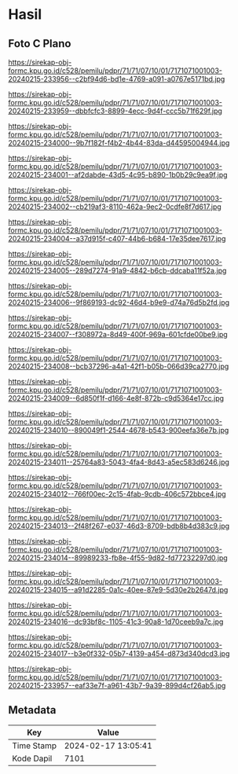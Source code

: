 # Hasil

## Foto C Plano

https://sirekap-obj-formc.kpu.go.id/c528/pemilu/pdpr/71/71/07/10/01/7171071001003-20240215-233956--c2bf94d6-bd1e-4769-a091-a0767e5171bd.jpg

https://sirekap-obj-formc.kpu.go.id/c528/pemilu/pdpr/71/71/07/10/01/7171071001003-20240215-233959--dbbfcfc3-8899-4ecc-9d4f-ccc5b71f629f.jpg

https://sirekap-obj-formc.kpu.go.id/c528/pemilu/pdpr/71/71/07/10/01/7171071001003-20240215-234000--9b7f182f-f4b2-4b44-83da-d44595004944.jpg

https://sirekap-obj-formc.kpu.go.id/c528/pemilu/pdpr/71/71/07/10/01/7171071001003-20240215-234001--af2dabde-43d5-4c95-b890-1b0b29c9ea9f.jpg

https://sirekap-obj-formc.kpu.go.id/c528/pemilu/pdpr/71/71/07/10/01/7171071001003-20240215-234002--cb219af3-8110-462a-9ec2-0cdfe8f7d617.jpg

https://sirekap-obj-formc.kpu.go.id/c528/pemilu/pdpr/71/71/07/10/01/7171071001003-20240215-234004--a37d915f-c407-44b6-b684-17e35dee7617.jpg

https://sirekap-obj-formc.kpu.go.id/c528/pemilu/pdpr/71/71/07/10/01/7171071001003-20240215-234005--289d7274-91a9-4842-b6cb-ddcaba11f52a.jpg

https://sirekap-obj-formc.kpu.go.id/c528/pemilu/pdpr/71/71/07/10/01/7171071001003-20240215-234006--9f869193-dc92-46d4-b9e9-d74a76d5b2fd.jpg

https://sirekap-obj-formc.kpu.go.id/c528/pemilu/pdpr/71/71/07/10/01/7171071001003-20240215-234007--f308972a-8d49-400f-969a-601cfde00be9.jpg

https://sirekap-obj-formc.kpu.go.id/c528/pemilu/pdpr/71/71/07/10/01/7171071001003-20240215-234008--bcb37296-a4a1-42f1-b05b-066d39ca2770.jpg

https://sirekap-obj-formc.kpu.go.id/c528/pemilu/pdpr/71/71/07/10/01/7171071001003-20240215-234009--6d850f1f-d166-4e8f-872b-c9d5364e17cc.jpg

https://sirekap-obj-formc.kpu.go.id/c528/pemilu/pdpr/71/71/07/10/01/7171071001003-20240215-234010--890049f1-2544-4678-b543-900eefa36e7b.jpg

https://sirekap-obj-formc.kpu.go.id/c528/pemilu/pdpr/71/71/07/10/01/7171071001003-20240215-234011--25764a83-5043-4fa4-8d43-a5ec583d6246.jpg

https://sirekap-obj-formc.kpu.go.id/c528/pemilu/pdpr/71/71/07/10/01/7171071001003-20240215-234012--766f00ec-2c15-4fab-9cdb-406c572bbce4.jpg

https://sirekap-obj-formc.kpu.go.id/c528/pemilu/pdpr/71/71/07/10/01/7171071001003-20240215-234013--2f48f267-e037-46d3-8709-bdb8b4d383c9.jpg

https://sirekap-obj-formc.kpu.go.id/c528/pemilu/pdpr/71/71/07/10/01/7171071001003-20240215-234014--89989233-fb8e-4f55-9d82-fd77232297d0.jpg

https://sirekap-obj-formc.kpu.go.id/c528/pemilu/pdpr/71/71/07/10/01/7171071001003-20240215-234015--a91d2285-0a1c-40ee-87e9-5d30e2b2647d.jpg

https://sirekap-obj-formc.kpu.go.id/c528/pemilu/pdpr/71/71/07/10/01/7171071001003-20240215-234016--dc93bf8c-1105-41c3-90a8-1d70ceeb9a7c.jpg

https://sirekap-obj-formc.kpu.go.id/c528/pemilu/pdpr/71/71/07/10/01/7171071001003-20240215-234017--b3e0f332-05b7-4139-a454-d873d340dcd3.jpg

https://sirekap-obj-formc.kpu.go.id/c528/pemilu/pdpr/71/71/07/10/01/7171071001003-20240215-233957--eaf33e7f-a961-43b7-9a39-899d4cf26ab5.jpg


## Metadata

| Key        | Value               |
| ---------- | ------------------- |
| Time Stamp | 2024-02-17 13:05:41 |
| Kode Dapil | 7101                |



